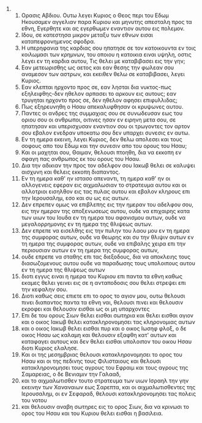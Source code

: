 <ol>
  <li>
    <ol>
      <li>Ορασις Αβδιου. Ουτω λεγει Κυριος ο Θεος περι του Εδωμ Ηκουσαμεν αγγελιαν παρα Κυριου και μηνυτης απεσταλη προς τα εθνη, Εγερθητε και ας εγερθωμεν εναντιον αυτου εις πολεμον.</li>
      <li>Ιδου, σε κατεστησα μικρον μεταξυ των εθνων εισαι καταπεφρονημενος σφοδρα.</li>
      <li>Η υπερηφανια της καρδιας σου ηπατησε σε τον κατοικουντα εν τοις κοιλωμασι των κρημνων, του οποιου η κατοικια ειναι υψηλη, οστις λεγει εν τη καρδια αυτου, Τις θελει με καταβιβασει εις την γην;</li>
      <li>Εαν μετεωρισθης ως αετος και εαν θεσης την φωλεαν σου αναμεσον των αστρων, και εκειθεν θελω σε καταβιβασει, λεγει Κυριος.</li>
      <li>Εαν κλεπται ηρχοντο προς σε, εαν λησται δια νυκτος-πως εξηλειφθης-δεν ηθελον αρπασει το αρκουν εις αυτους; εαν τρυγηται ηρχοντο προς σε, δεν ηθελον αφησει επιφυλλιδας;</li>
      <li>Πως εξηρευνηθη ο Ησαυ απεκαλυφθησαν οι κρυψωνες αυτου.</li>
      <li>Παντες οι ανδρες της συμμαχιας σου σε συνωδευσαν εως του οριου σου οι ανθρωποι, οιτινες ησαν εν ειρηνη μετα σου, σε ηπατησαν και υπερισχυσαν εναντιον σου οι τρωγοντες τον αρτον σου εβαλον ενεδραν υποκατω σου δεν υπαρχει συνεσις εν αυτω.</li>
      <li>Εν τη ημερα εκεινη, λεγει Κυριος, δεν θελω απολεσει και τους σοφους απο του Εδωμ και την συνεσιν απο του ορους του Ησαυ;</li>
      <li>Και οι μαχηται σου, Θαιμαν, θελουσι πτοηθη, δια να εκκοπη εν σφαγη πας ανθρωπος εκ του ορους του Ησαυ.</li>
      <li>Δια την αδικιαν την προς τον αδελφον σου Ιακωβ θελει σε καλυψει αισχυνη και θελεις εκκοπη διαπαντος.</li>
      <li>Εν τη ημερα καθ' ην ιστασο απεναντι, τη ημερα καθ' ην οι αλλογενεις εφεραν εις αιχμαλωσιαν το στρατευμα αυτου και οι αλλοτριοι εισηλθον εις τας πυλας αυτου και εβαλον κληρους επι την Ιερουσαλημ, εσο και συ ως εις αυτων.</li>
      <li>Δεν επρεπεν ομως να επιβλεπης εις την ημεραν του αδελφου σου, εις την ημεραν της αποξενωσεως αυτου, ουδε να επιχαιρης κατα των υιων του Ιουδα εν τη ημερα του αφανισμου αυτων, ουδε να μεγαλορρημονης εν τη ημερα της θλιψεως αυτων.</li>
      <li>Δεν επρεπε να εισελθης εις την πυλην του λαου μου εν τη ημερα της συμφορας αυτων, ουδε να θεωρης και συ την θλιψιν αυτων εν τη ημερα της συμφορας αυτων, ουδε να επιβαλης χειρα επι την περιουσιαν αυτων εν τη ημερα της συμφορας αυτων,</li>
      <li>ουδε επρεπε να σταθης επι τας διεξοδους, δια να αποκλειης τους διασωζομενους αυτου ουδε να παραδωσης τους υπολοιπους αυτου εν τη ημερα της θλιψεως αυτων</li>
      <li>διοτι εγγυς ειναι η ημερα του Κυριου επι παντα τα εθνη καθως εκαμες θελει γεινει εις σε η ανταποδοσις σου θελει στρεψει επι την κεφαλην σου.</li>
      <li>Διοτι καθως σεις επιετε επι το ορος το αγιον μου, ουτω θελουσι πινει διαπαντος παντα τα εθνη ναι, θελουσι πινει και θελουσιν εκροφει και θελουσιν εισθαι ως οι μη υπαρχοντες</li>
      <li>Επι δε του ορους Σιων θελει εισθαι σωτηρια και θελει εισθαι αγιον και ο οικος Ιακωβ θελει κατακληρονομησει τας κληρονομιας αυτων</li>
      <li>και ο οικος Ιακωβ θελει εισθαι πυρ και ο οικος Ιωσηφ φλοξ, ο δε οικος Ησαυ ως καλαμη και θελουσιν εξαφθη κατ' αυτων και καταφαγει αυτους και δεν θελει εισθαι υπολοιπον του οικου Ησαυ διοτι Κυριος ελαλησε.</li>
      <li>Και οι της μεσημβριας θελουσι κατακληρονομησει το ορος του Ησαυ και οι της πεδινης τους Φιλισταιους και θελουσι κατακληρονομησει τους αγρους του Εφραιμ και τους αγρους της Σαμαρειας, ο δε Βενιαμιν την Γαλααδ,</li>
      <li>και το αιχμαλωτισθεν τουτο στρατευμα των υιων Ισραηλ την γην εκεινην των Χαναναιων εως Σαρεπτα, και οι αιχμαλωτισθεντες της Ιερουσαλημ, οι εν Σεφαραδ, θελουσι κατακληρονομησει τας πολεις του νοτου</li>
      <li>και θελουσιν αναβη σωτηρες εις το ορος Σιων, δια να κρινωσι το ορος του Ησαυ και του Κυριου θελει εισθαι η βασιλεια.</li>
    </ol>
  </li>
</ol>